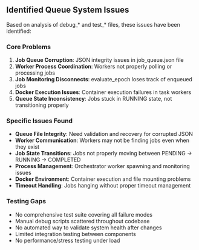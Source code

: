 ## Identified Queue System Issues

Based on analysis of debug_* and test_* files, these issues have been identified:

### Core Problems
1. **Job Queue Corruption**: JSON integrity issues in job_queue.json file
2. **Worker Process Coordination**: Workers not properly polling or processing jobs
3. **Job Monitoring Disconnects**: evaluate_epoch loses track of enqueued jobs
4. **Docker Execution Issues**: Container execution failures in task workers
5. **Queue State Inconsistency**: Jobs stuck in RUNNING state, not transitioning properly

### Specific Issues Found
- **Queue File Integrity**: Need validation and recovery for corrupted JSON
- **Worker Communication**: Workers may not be finding jobs even when they exist
- **Job State Transitions**: Jobs not properly moving between PENDING → RUNNING → COMPLETED
- **Process Management**: Orchestrator worker spawning and monitoring issues
- **Docker Environment**: Container execution and file mounting problems
- **Timeout Handling**: Jobs hanging without proper timeout management

### Testing Gaps
- No comprehensive test suite covering all failure modes
- Manual debug scripts scattered throughout codebase
- No automated way to validate system health after changes
- Limited integration testing between components
- No performance/stress testing under load